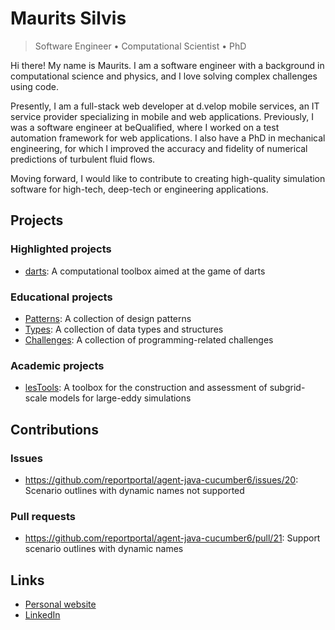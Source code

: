 # Maurits Silvis

> Software Engineer • Computational Scientist • PhD

Hi there!
My name is Maurits.
I am a software engineer with a background in computational science and physics, and I love solving complex challenges using code.

Presently, I am a full-stack web developer at d.velop mobile services, an IT service provider specializing in mobile and web applications.
Previously, I was a software engineer at beQualified, where I worked on a test automation framework for web applications.
I also have a PhD in mechanical engineering, for which I improved the accuracy and fidelity of numerical predictions of turbulent fluid flows.

Moving forward, I would like to contribute to creating high-quality simulation software for high-tech, deep-tech or engineering applications.

## Projects

### Highlighted projects

- [darts](https://github.com/mauritssilvis/darts): A computational toolbox aimed at the game of darts

### Educational projects

- [Patterns](https://github.com/mauritssilvis/patterns): A collection of design patterns
- [Types](https://github.com/mauritssilvis/types): A collection of data types and structures
- [Challenges](https://github.com/mauritssilvis/challenges): A collection of programming-related challenges

### Academic projects

- [lesTools](https://github.com/mauritssilvis/lesTools): A toolbox for the construction and assessment of subgrid-scale models for large-eddy simulations

## Contributions

### Issues

- https://github.com/reportportal/agent-java-cucumber6/issues/20: Scenario outlines with dynamic names not supported
<!-- - [...](https://github.com/search?q=author%3Amauritssilvis+type%3Aissue+-user%3Amauritssilvis&type=Issues) -->

### Pull requests

- https://github.com/reportportal/agent-java-cucumber6/pull/21: Support scenario outlines with dynamic names
<!-- - [...](https://github.com/search?q=author%3Amauritssilvis+type%3Apr+-user%3Amauritssilvis&type=Issues) -->

## Links

- [Personal website](https://mauritssilvis.nl/)
- [LinkedIn](https://www.linkedin.com/in/mauritssilvis/)
